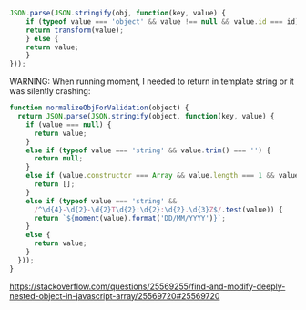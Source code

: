 ```javascript
JSON.parse(JSON.stringify(obj, function(key, value) {
    if (typeof value === 'object' && value !== null && value.id === id) {
    return transform(value);
    } else {
    return value;
    }
}));
```

WARNING: When running moment, I needed to return in template string or it was silently crashing:

```javascript
function normalizeObjForValidation(object) {
  return JSON.parse(JSON.stringify(object, function(key, value) {
    if (value === null) {
      return value;
    }
    else if (typeof value === 'string' && value.trim() === '') {
      return null;
    }
    else if (value.constructor === Array && value.length === 1 && value[0] === '') {
      return [];
    }
    else if (typeof value === 'string' &&
      /^\d{4}-\d{2}-\d{2}T\d{2}:\d{2}:\d{2}.\d{3}Z$/.test(value)) {
      return `${moment(value).format('DD/MM/YYYY')}`;
    }
    else {
      return value;
    }
  }));
}
```

https://stackoverflow.com/questions/25569255/find-and-modify-deeply-nested-object-in-javascript-array/25569720#25569720
